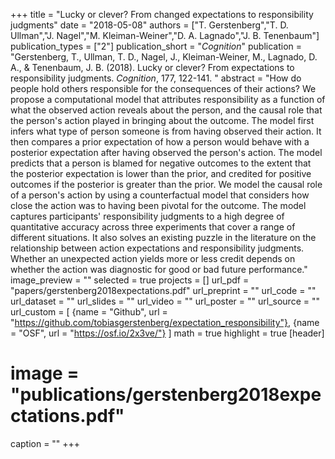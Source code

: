 +++
title = "Lucky or clever? From changed expectations to responsibility judgments"
date = "2018-05-08"
authors = ["T. Gerstenberg","T. D. Ullman","J. Nagel","M. Kleiman-Weiner","D. A. Lagnado","J. B. Tenenbaum"]
publication_types = ["2"]
publication_short = "_Cognition_"
publication = "Gerstenberg, T., Ullman, T. D., Nagel, J., Kleiman-Weiner, M., Lagnado, D. A., & Tenenbaum, J. B. (2018). Lucky or clever? From expectations to responsibility judgments. _Cognition_, 177, 122-141. "
abstract = "How do people hold others responsible for the consequences of their actions? We propose a computational model that attributes responsibility as a function of what the observed action reveals about the person, and the causal role that the person's action played in bringing about the outcome. The model first infers what type of person someone is from having observed their action. It then compares a prior expectation of how a person would behave with a posterior expectation after having observed the person's action. The model predicts that a person is blamed for negative outcomes to the extent that the posterior expectation is lower than the prior, and credited for positive outcomes if the posterior is greater than the prior. We model the causal role of a person's action by using a counterfactual model that considers how close the action was to having been pivotal for the outcome. The model captures participants' responsibility judgments to a high degree of quantitative accuracy across three experiments that cover a range of different situations. It also solves an existing puzzle in the literature on the relationship between action expectations and responsibility judgments. Whether an unexpected action yields more or less credit depends on whether the action was diagnostic for good or bad future performance."
image_preview = ""
selected = true
projects = []
url_pdf = "papers/gerstenberg2018expectations.pdf"
url_preprint = ""
url_code = ""
url_dataset = ""
url_slides = ""
url_video = ""
url_poster = ""
url_source = ""
url_custom = [
{name = "Github", url = "https://github.com/tobiasgerstenberg/expectation_responsibility"},
{name = "OSF", url = "https://osf.io/2x3ve/"}
]
math = true
highlight = true
[header]
# image = "publications/gerstenberg2018expectations.pdf"
caption = ""
+++


